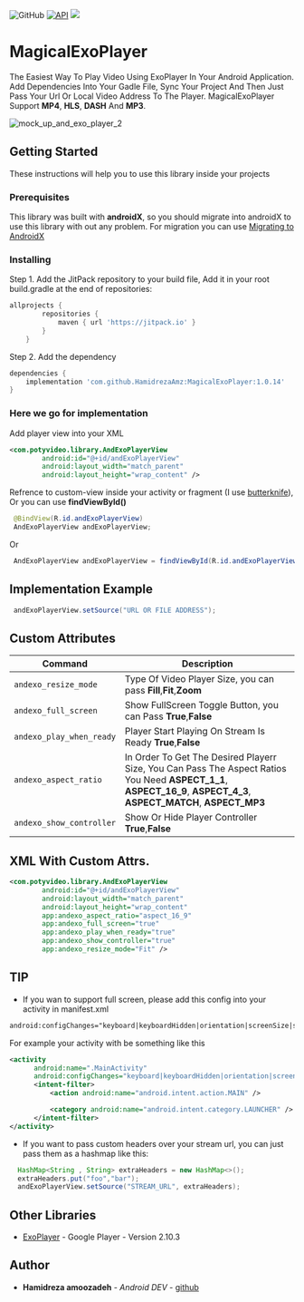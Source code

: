 ![GitHub](https://img.shields.io/github/license/hamidrezaamz/MagicalExoPlayer)
[![API](https://img.shields.io/badge/API-16%2B-brightgreen.svg?style=flat)](https://android-arsenal.com/api?level=15)
[![](https://jitpack.io/v/HamidrezaAmz/MagicalExoPlayer.svg)](https://jitpack.io/#HamidrezaAmz/MagicalExoPlayer)

# MagicalExoPlayer
The Easiest Way To Play Video Using ExoPlayer In Your Android Application. Add Dependencies Into Your Gadle File, Sync Your Project And Then Just Pass Your Url Or Local Video Address To The Player. MagicalExoPlayer Support **MP4**, **HLS**, **DASH**  And **MP3**. 

![mock_up_and_exo_player_2](https://user-images.githubusercontent.com/13493645/63092374-cbef1400-bf76-11e9-8727-734f036692ca.jpg)

## Getting Started

These instructions will help you to use this library inside your projects

### Prerequisites

This library was built with **androidX**, so you should migrate into androidX to use this library with out any problem. For migration you can use [Migrating to AndroidX](https://developer.android.com/jetpack/androidx/migrate)

### Installing

Step 1. Add the JitPack repository to your build file,
Add it in your root build.gradle at the end of repositories:

```gradle
allprojects {
        repositories {
            maven { url 'https://jitpack.io' }
        }
    }
```

Step 2. Add the dependency

```gradle
dependencies {
    implementation 'com.github.HamidrezaAmz:MagicalExoPlayer:1.0.14'
}
```


### Here we go for implementation

Add player view into your XML
```xml
<com.potyvideo.library.AndExoPlayerView
        android:id="@+id/andExoPlayerView"
        android:layout_width="match_parent"
        android:layout_height="wrap_content" />
```

Refrence to custom-view inside your activity or fragment (I use [butterknife](https://github.com/JakeWharton/butterknife/)), Or you can use **findViewById()**
```java
 @BindView(R.id.andExoPlayerView)
 AndExoPlayerView andExoPlayerView;
```
Or
```java
 AndExoPlayerView andExoPlayerView = findViewById(R.id.andExoPlayerView);
```

## Implementation Example
```java
 andExoPlayerView.setSource("URL OR FILE ADDRESS");
```

## Custom Attributes
| Command | Description |
| --- | --- |
| `andexo_resize_mode` | Type Of Video Player Size, you can pass **Fill**,**Fit**,**Zoom** |
| `andexo_full_screen` | Show FullScreen Toggle Button, you can Pass **True**,**False** |
| `andexo_play_when_ready` | Player Start Playing On Stream Is Ready **True**,**False** |
| `andexo_aspect_ratio` | In Order To Get The Desired Playerr Size, You Can Pass The Aspect Ratios You Need **ASPECT_1_1**, **ASPECT_16_9**, **ASPECT_4_3**, **ASPECT_MATCH**, **ASPECT_MP3** |
| `andexo_show_controller` | Show Or Hide Player Controller **True**,**False** |


## XML With Custom Attrs.
```xml
<com.potyvideo.library.AndExoPlayerView
        android:id="@+id/andExoPlayerView"
        android:layout_width="match_parent"
        android:layout_height="wrap_content"
        app:andexo_aspect_ratio="aspect_16_9"
        app:andexo_full_screen="true"
        app:andexo_play_when_ready="true"
        app:andexo_show_controller="true"
        app:andexo_resize_mode="Fit" />
```


## TIP
* If you wan to support full screen, please add this config into your activity in manifest.xml
```xml
android:configChanges="keyboard|keyboardHidden|orientation|screenSize|screenLayout|smallestScreenSize|uiMode"
```

For example your activity with be something like this
```xml
<activity
      android:name=".MainActivity"
      android:configChanges="keyboard|keyboardHidden|orientation|screenSize|screenLayout|smallestScreenSize|uiMode">
      <intent-filter>
          <action android:name="android.intent.action.MAIN" />

          <category android:name="android.intent.category.LAUNCHER" />
      </intent-filter>
</activity>
```


* If you want to pass custom headers over your stream url, you can just pass them as a hashmap like this:
```java
  HashMap<String , String> extraHeaders = new HashMap<>();
  extraHeaders.put("foo","bar");
  andExoPlayerView.setSource("STREAM_URL", extraHeaders);
```


## Other Libraries

* [ExoPlayer](https://github.com/google/ExoPlayer) - Google Player - Version 2.10.3



## Author

* **Hamidreza amoozadeh** - *Android DEV* - [github](https://github.com/HamidrezaAmz)
